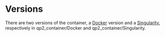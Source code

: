 # Versions
There are two versions of the container, a [Docker](https://docs.docker.com/) version and a [Singularity](https://sylabs.io/guides/latest/user-guide/),
 respectively in qp2_container/Docker and qp2_container/Singularity.

